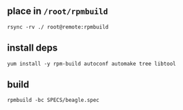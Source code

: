 
## place in `/root/rpmbuild`

    rsync -rv ./ root@remote:rpmbuild

## install deps

    yum install -y rpm-build autoconf automake tree libtool

## build

    rpmbuild -bc SPECS/beagle.spec
